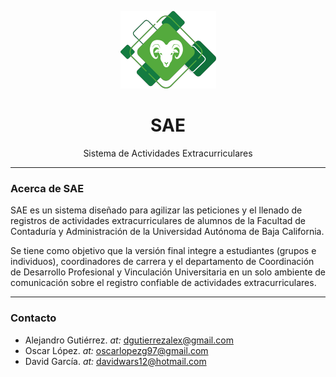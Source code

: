 <p align="center"><img src="assets/img/logo-sae-cimarron.png" height="124px" width="153px"></p>

<h1 align="center"> SAE </h1>
<p align="center">Sistema de Actividades Extracurriculares</p>

---
<p>
<h3>Acerca de SAE</h3>
SAE es un sistema diseñado para agilizar las peticiones y el llenado de registros de actividades extracurriculares de alumnos de la Facultad de Contaduría y Administración de la Universidad Autónoma de Baja California.

Se tiene como objetivo que la versión final integre a estudiantes (grupos e individuos), coordinadores de carrera y el departamento de Coordinación de Desarrollo Profesional y Vinculación Universitaria en un solo ambiente de comunicación sobre el registro confiable de actividades extracurriculares.
</p>

---

<p>
<h3>Contacto</h3>
</p>

- Alejandro Gutiérrez. *at:* [dgutierrezalex@gmail.com](https://mail.google.com/mail/u/0/?view=cm&fs=1&to=dgutierrezalex@gmail.com&su=SUBJECT&body=BODY)
- Oscar López. *at:* [oscarlopezg97@gmail.com](https://mail.google.com/mail/u/0/?view=cm&fs=1&to=oscarlopezg97@gmail.com&su=SUBJECT&body=BODY)
- David García. *at:* [davidwars12@hotmail.com](https://mail.google.com/mail/u/0/?view=cm&fs=1&to=davidwars12@hotmail.com&su=SUBJECT&body=BODY)
